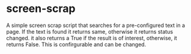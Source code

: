 # screen-scrap

A simple screen scrap script that searches for a pre-configured text in a page. If the text is found it returns same, otherwise it returns status changed. it also returns a True if the result is of interest, otherwise, it returns False. This is confirgurable and can be changed.
